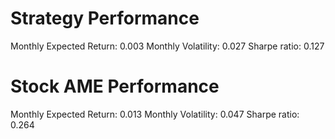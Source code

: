 # Strategy Performance
Monthly Expected Return: 0.003
Monthly Volatility: 0.027
Sharpe ratio: 0.127
# Stock AME Performance
Monthly Expected Return: 0.013
Monthly Volatility: 0.047
Sharpe ratio: 0.264
